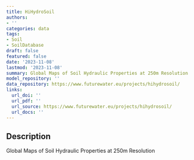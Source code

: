 ```yaml
---
title: HiHydroSoil
authors:
- ''
categories: data
tags:
- Soil
- SoilDatabase
draft: false
featured: false
date: '2023-11-08'
lastmod: '2023-11-08'
summary: Global Maps of Soil Hydraulic Properties at 250m Resolution
model_repository: ''
data_repository: https://www.futurewater.eu/projects/hihydrosoil/
links:
  url_doi: ''
  url_pdf: ''
  url_source: https://www.futurewater.eu/projects/hihydrosoil/
  url_docs: ''
---
```


## Description

Global Maps of Soil Hydraulic Properties at 250m Resolution

